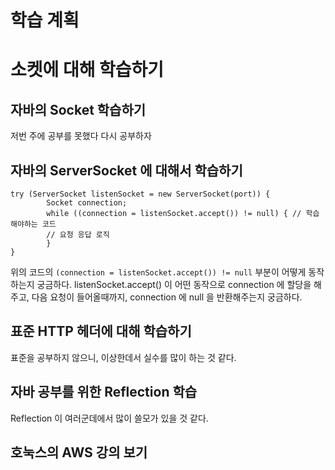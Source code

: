 # 학습 계획

# 소켓에 대해 학습하기

## 자바의 Socket 학습하기

저번 주에 공부를 못했다 다시 공부하자

## 자바의 ServerSocket 에 대해서 학습하기

```text
try (ServerSocket listenSocket = new ServerSocket(port)) {
        Socket connection;
        while ((connection = listenSocket.accept()) != null) { // 학습해야하는 코드
        // 요청 응답 로직
        }
}
```
위의 코드의 `(connection = listenSocket.accept()) != null` 부분이 어떻게 동작하는지 궁금하다.
listenSocket.accept() 이 어떤 동작으로 connection 에 할당을 해주고, 다음 요청이 들어올때까지, connection 에 null 을 반환해주는지 궁금하다.


## 표준 HTTP 헤더에 대해 학습하기

표준을 공부하지 않으니, 이상한데서 실수를 많이 하는 것 같다.

## 자바 공부를 위한 Reflection 학습

Reflection 이 여러군데에서 많이 쓸모가 있을 것 같다.

## 호눅스의 AWS 강의 보기
